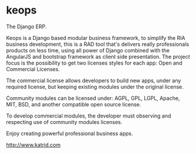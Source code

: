 keops
=====

The Django ERP.

Keops is a Django based modular business framework, to simplify the RIA business development,
this is a RAD tool that's delivers really professionals products on less time, using all power of Django combined with the AngularJS and bootstrap framework as client side presentation.
The project focus is the possibility to get two licenses styles for each app: Open and Commercial Licenses.

The commercial license allows developers to build new apps, under any required license, but keeping existing modules under the original license.

Community modules can be licensed under: AGPL, GPL, LGPL, Apache, MIT, BSD, and another compatible open source license.

To develop commercial modules, the developer must observing and respecting use of community modules licenses.

Enjoy creating powerful professional business apps.

http://www.katrid.com

